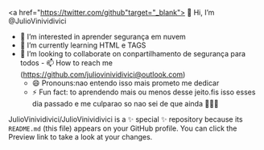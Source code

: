 <a
href="https://twitter.com/github"target="_blank">
👋 Hi, I’m @JulioVinividivici
 - 👀 I’m interested in aprender segurança em nuvem
  - 🌱 I’m currently learning HTML e TAGS
   - 💞️ I’m looking to collaborate on conpartilhamento de segurança para todos
    - 📫 How to reach me (https://github.com/juliovinividivici@outlook.com)
     - 😄 Pronouns:nao entendo isso mais prometo me dedicar
      - ⚡ Fun fact: to aprendendo mais ou menos desse jeito.fis isso esses dia   passado e me culparao so nao sei de que ainda 🤔🧐😅

JulioVinividivici/JulioVinividivici is a ✨ special ✨ repository because its `README.md` (this file) appears on your GitHub profile.
You can click the Preview link to take a look at your changes.


